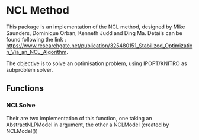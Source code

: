 # NCL Method

This package is an implementation of the NCL method, designed by Mike Saunders, Dominique Orban, Kenneth Judd and Ding Ma. Details can be found following the link : https://www.researchgate.net/publication/325480151_Stabilized_Optimization_Via_an_NCL_Algorithm.

The objective is to solve an optimisation problem, using IPOPT/KNITRO as subproblem solver.



## Functions

### NCLSolve

Their are two implementation of this function, one taking an AbstractNLPModel in argument, the other a NCLModel (created by NCLModel())